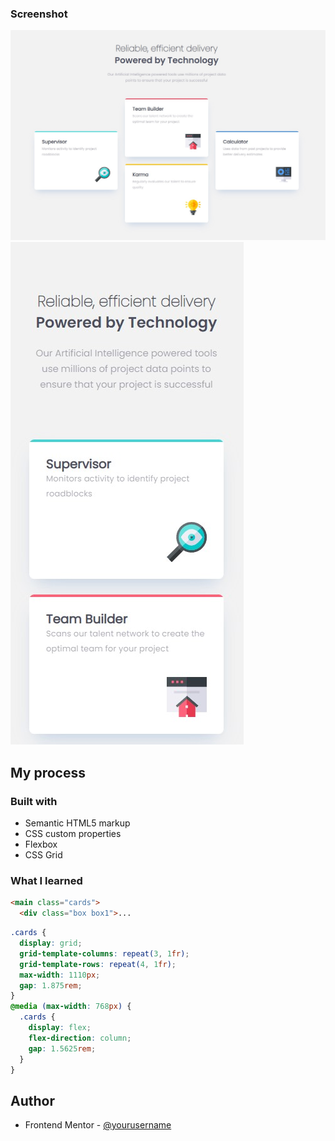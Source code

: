 ### Screenshot

![](./images/Screenshot_desc.jpg)
![](./images/Screenshot_mob.jpg)



## My process

### Built with

- Semantic HTML5 markup
- CSS custom properties
- Flexbox
- CSS Grid

### What I learned


```html
<main class="cards">
  <div class="box box1">...
```
```css
.cards {
  display: grid;
  grid-template-columns: repeat(3, 1fr);
  grid-template-rows: repeat(4, 1fr);
  max-width: 1110px;
  gap: 1.875rem;
}
@media (max-width: 768px) {
  .cards {
    display: flex;
    flex-direction: column;
    gap: 1.5625rem;
  }
}
```

## Author
- Frontend Mentor - [@yourusername](https://www.frontendmentor.io/profile/frontend-en)
